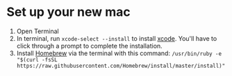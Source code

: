 # Set up your new mac
1. Open Terminal
2. In terminal, run `xcode-select --install` to install [xcode](https://developer.apple.com/xcode/). You'll have to click through a prompt to complete the installation.
3. Install [Homebrew](https://brew.sh/) via the terminal with this command: `/usr/bin/ruby -e "$(curl -fsSL https://raw.githubusercontent.com/Homebrew/install/master/install)"`
